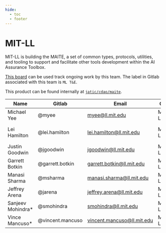 ```yaml
---
hide:
  - toc
  - footer
---
```


# MIT-LL

MIT-LL is building the MAITE, a set of common types, protocols, utilities, and tooling to support and facilitate other tools development within the AI Assurance Toolbox.

[This board](https://gitlab.jatic.net/groups/jatic/-/boards/51?label_name[]=ML%20T%26E) can be used track ongoing work by this team. The label in Gitlab associated with this team is `ML T&E`.

This product can be found internally at [`jatic/cdao/maite`](https://gitlab.jatic.net/jatic/cdao/maite).

| Name | Gitlab | Email | Org | Role |
| ---- | ------ | ----- | --- | ---- |
| Michael Yee | @myee | myee@ll.mit.edu | MIT-LL | Product Owner |
| Lei Hamilton | @lei.hamilton | lei.hamilton@ll.mit.edu | MIT-LL | Deputy Product Owner| 
| Justin Goodwin | @jgoodwin | jgoodwin@ll.mit.edu | MIT-LL | | 
| Garrett Botkin | @garrett.botkin | garrett.botkin@ll.mit.edu | MIT-LL | | 
| Manasi Sharma | @msharma | manasi.sharma@ll.mit.edu | MIT-LL | |
| Jeffrey Arena | @jarena | jeffrey.arena@ll.mit.edu | MIT-LL | | 
| Sanjeev Mohindra* | @smohindra | smohindra@ll.mit.edu | MIT-LL | |
| Vince Mancuso* | @vincent.mancuso | vincent.mancuso@ll.mit.edu | MIT-LL | LL PM |
